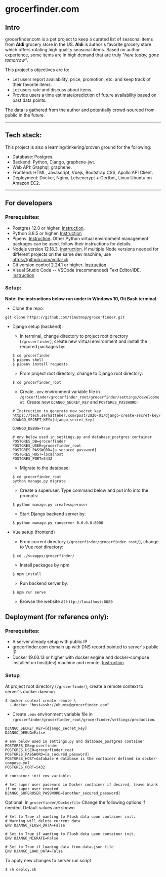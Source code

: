 # grocerfinder.com

## Intro

grocerfinder.com is a pet project to keep a curated list of seasonal items from **Aldi** grocery store in the US. **Aldi** is author's favorite grocery store which offers rotating high quality seasonal items. Based on author experience, some items are in high demand that are truly _"here today, gone tomorrow"_.

This project's objectives are to:

- Let users report availability, price, promotion, etc. and keep track of their favorite items.
- Let users rate and discuss about items.
- Provide users a time estimate/prediction of future availability based on past data points.

The data is gathered from the author and potentially crowd-sourced from public in the future.

---

## Tech stack:

This project is also a learning/tinkering/proven ground for the following:

- Database: Postgres.
- Backend: Python, Django, graphene-jwt.
- Web API: Graphql, graphene.
- Frontend: HTML, Javascript, Vuejs, Bootstrap CSS, Apollo API Client.
- Deployment: Docker, Nginx, Letsencrypt + Certbot, Linux Ubuntu on Amazon EC2.

---

## For developers

### Prerequisites:

- Postgres 12.0 or higher. [Instruction](https://www.postgresqltutorial.com/postgresql-getting-started/).
- Python 3.8.5 or higher. [Instruction](https://wiki.python.org/moin/BeginnersGuide/Download)
- Pipenv. [Instruction](https://pypi.org/project/pipenv/). Other Python virtual environment management packages can be used, follow their instructions for details.
- Nodejs version 12.18.3. [Instruction](https://nodejs.org/en/download/package-manager/). If multiple Node versions needed for different projects on the same dev machine, use https://github.com/volta-cli
- Git version control 2.24.1 or higher. [Instruction](https://git-scm.com/book/en/v2/Getting-Started-Installing-Git).
- Visual Studio Code -- VSCode (recommended) Text Editor/IDE. [Instruction](https://code.visualstudio.com/docs/introvideos/basics).

### Setup:

**Note: the instructions below run under in Windows 10, Git Bash terminal**.

- Clone the repo:

```
git clone https://github.com/tinutmap/grocerfinder.git
```

- Django setup (backend):

  - In terminal, change directory to project root directory (`/grocerfinder`), create new virtual environment and install the required packages by:

  ```
  $ cd grocerfinder
  $ pipenv shell
  $ pipenv install requests
  ```

  - From project root directory, change to Django root directory:

  ```
  $ cd grocerfinder_root
  ```

  - Create `.env` environment variable file in `/grocerfinder/grocerfinder_root/grocerfinder/settings/development`. Create new `DJANGO_SECRET_KEY` and `POSTGRES_PASSWORD`:

  ```
  # Instruction to generate new secret_key https://tech.serhatteker.com/post/2020-01/django-create-secret-key/
  DJANGO_SECRET_KEY=[django_secret_key]

  DJANGO_DEBUG=True

  # env below used in settings.py and database_postgres container
  POSTGRES_DB=grocerfinder
  POSTGRES_USER=grocerfinder_root
  POSTGRES_PASSWORD=[a_secured_password]
  POSTGRES_HOST=localhost
  POSTGRES_PORT=5432
  ```

  - Migrate to the database:

  ```
  $ cd grocerfinder_root
  python manage.py migrate
  ```

  - Create a superuser. Type command below and put info into the prompts:

  ```
  $ python manage.py createsuperuser
  ```

  - Start Django backend server by:

  ```
  $ python manage.py runserver 0.0.0.0:8000
  ```

- Vue setup (frontend)
  - From current directory (`/grocerfinder/grocerfinder_root/`), change to Vue root directory:
  ```
  $ cd ./vueapps/grocerfinder/
  ```
  - Install packages by npm:
  ```
  $ npm install
  ```
  - Run backend server by:
  ```
  $ npm run serve
  ```
  - Browse the website at `http://localhost:8080`

## Deployment (for reference only):

### Prerequisites:

- A server already setup with public IP
- grocerfinder.com domain up with DNS record pointed to server's public IP
- Docker 19.03.13 or higher with docker engine and docker-compose installed on host(dev) machine and remote. [Instruction](https://www.postgresqltutorial.com/postgresql-getting-started/)

### Setup

At project root directory (`/grocerfinder`), create a remote context to server's docker daemon

```
$ docker context create remote \
  --docker "host=ssh://ubuntu@grocerfinder.com"
```

- Create `.env` environment variable file in `/grocerfinder/grocerfinder_root/grocerfinder/settings/production`.

```
DJANGO_SECRET_KEY=[django_secret_key]
DJANGO_DEBUG=False

# env below used in settings.py and database_postgres container
POSTGRES_DB=grocerfinder
POSTGRES_USER=grocerfinder_root
POSTGRES_PASSWORD=[a_secured_password]
POSTGRES_HOST=database # database is the container defined in docker-compose.yml
POSTGRES_PORT=5432

# container init env variables

# Set super user password in Docker container if desired, leave blank if no super user created
DJANGO_SUPERUSER_PASSWORD=[another_secured_password]
```

Optional: In `grocerfinder/Dockerfile` Change the following options if needed. Default values are shown

```
# Set to True if wanting to Flush data upon container init.
# Warning will delete current data
ENV DJANGO_FLUSH_DATA=False

# Set to True if wanting to Flush data upon container init.
ENV DJANGO_MIGRATE=False

# Set to True if loading data from data.json file
ENV DJANGO_LOAD_DATA=False
```

To apply new changes to server run script

```
$ sh deploy.sh
```
